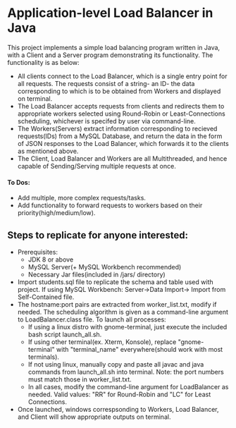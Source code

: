 # Application-level Load Balancer in Java #
This project implements a simple load balancing program written in Java, with a Client and a Server program demonstrating its functionality. The functionality is as below:
* All clients connect to the Load Balancer, which is a single entry point for all requests. The requests consist of a string- an ID- the data corresponding to which is to be obtained from Workers and displayed on terminal.
* The Load Balancer accepts requests from clients and redirects them to appropriate workers selected using Round-Robin or Least-Connections scheduling, whichever is specifed by user via command-line.
* The Workers(Servers) extract information corresponding to recieved requests(IDs) from a MySQL Database, and return the data in the form of JSON responses to the Load Balancer, which forwards it to the clients as mentioned above.
* The Client, Load Balancer and Workers are all Multithreaded, and hence capable of Sending/Serving multiple requests at once.

#### To Dos: ####
* Add multiple, more complex requests/tasks.
* Add functionality to forward requests to workers based on their priority(high/medium/low).
## Steps to replicate for anyone interested: ##
* Prerequisites:
  * JDK 8 or above
  * MySQL Server(+ MySQL Workbench recommended)
  * Necessary Jar files(included in /jars/ directory)
 * Import students.sql file to replicate the schema and table used with project. If using MySQL Workbench: Server->Data Import-> Import from Self-Contained file.
 * The hostname:port pairs are extracted from worker_list.txt, modify if needed. The scheduling algorithm is given as a command-line argument to LoadBalancer.class file. To launch all processes:
   * If using a linux distro with gnome-terminal, just execute the included bash script launch_all.sh. 
   * If using other terminal(ex. Xterm, Konsole), replace "gnome-terminal" with "terminal_name" everywhere(should work with most terminals). 
   * If not using linux, manually copy and paste all javac and java commands from launch_all.sh into terminal. Note: the port numbers must match those in worker_list.txt.
   * In all cases, modify the command-line argument for LoadBalancer as needed. Valid values: "RR" for Round-Robin and "LC" for Least Connections.
 * Once launched, windows correspsonding to Workers, Load Balancer, and Client will show appropriate outputs on terminal.
  
  
 
